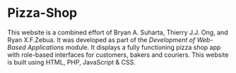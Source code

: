 # Pizza-Shop
This website is a combined effort of Bryan A. Suharta, Thierry J.J. Ong, and Ryan X.F.Zebua. It was developed as part of the *Development of Web-Based Applications* module. It displays a fully functioning pizza shop app with role-based interfaces for customers, bakers and couriers. This website is built using HTML, PHP, JavaScript & CSS.
